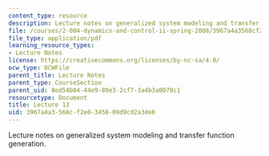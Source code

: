 ```yaml
---
content_type: resource
description: Lecture notes on generalized system modeling and transfer function generation.
file: /courses/2-004-dynamics-and-control-ii-spring-2008/3967a4a3568cf2e0345809d9cd2a3de0_lecture_13.pdf
file_type: application/pdf
learning_resource_types:
- Lecture Notes
license: https://creativecommons.org/licenses/by-nc-sa/4.0/
ocw_type: OCWFile
parent_title: Lecture Notes
parent_type: CourseSection
parent_uid: 8ed54b04-44e9-89e3-2cf7-3a4b3a0078c1
resourcetype: Document
title: Lecture 13
uid: 3967a4a3-568c-f2e0-3458-09d9cd2a3de0
---
```

Lecture notes on generalized system modeling and transfer function generation.